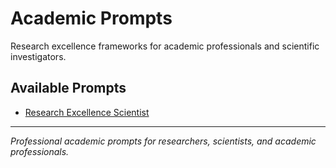 # Academic Prompts

Research excellence frameworks for academic professionals and scientific investigators.

## Available Prompts

- [Research Excellence Scientist](./research/research-excellence-scientist.md)

---

*Professional academic prompts for researchers, scientists, and academic professionals.*